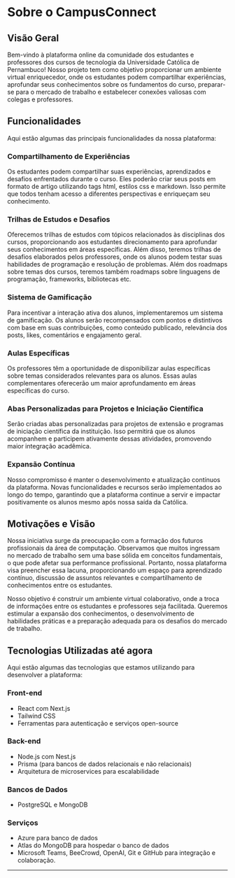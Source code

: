 # Sobre o CampusConnect

## Visão Geral

Bem-vindo à plataforma online da comunidade dos estudantes e professores dos cursos de tecnologia da Universidade Católica de Pernambuco! Nosso projeto tem como objetivo proporcionar um ambiente virtual enriquecedor, onde os estudantes podem compartilhar experiências, aprofundar seus conhecimentos sobre os fundamentos do curso, preparar-se para o mercado de trabalho e estabelecer conexões valiosas com colegas e professores.

## Funcionalidades

Aqui estão algumas das principais funcionalidades da nossa plataforma:

### Compartilhamento de Experiências

Os estudantes podem compartilhar suas experiências, aprendizados e desafios enfrentados durante o curso. Eles poderão criar seus posts em formato de artigo utilizando tags html, estilos css e markdown. Isso permite que todos tenham acesso a diferentes perspectivas e enriqueçam seu conhecimento.

### Trilhas de Estudos e Desafios

Oferecemos trilhas de estudos com tópicos relacionados às disciplinas dos cursos, proporcionando aos estudantes direcionamento para aprofundar seus conhecimentos em áreas específicas. Além disso, teremos trilhas de desafios elaborados pelos professores, onde os alunos podem testar suas habilidades de programação e resolução de problemas. Além dos roadmaps sobre temas dos cursos, teremos também roadmaps sobre linguagens de programação, frameworks, bibliotecas etc.

### Sistema de Gamificação

Para incentivar a interação ativa dos alunos, implementaremos um sistema de gamificação. Os alunos serão recompensados com pontos e distintivos com base em suas contribuições, como conteúdo publicado, relevância dos posts, likes, comentários e engajamento geral.

### Aulas Específicas

Os professores têm a oportunidade de disponibilizar aulas específicas sobre temas considerados relevantes para os alunos. Essas aulas complementares oferecerão um maior aprofundamento em áreas específicas do curso.

### Abas Personalizadas para Projetos e Iniciação Científica

Serão criadas abas personalizadas para projetos de extensão e programas de iniciação científica da instituição. Isso permitirá que os alunos acompanhem e participem ativamente dessas atividades, promovendo maior integração acadêmica.

### Expansão Contínua

Nosso compromisso é manter o desenvolvimento e atualização contínuos da plataforma. Novas funcionalidades e recursos serão implementados ao longo do tempo, garantindo que a plataforma continue a servir e impactar positivamente os alunos mesmo após nossa saída da Católica.

## Motivações e Visão

Nossa iniciativa surge da preocupação com a formação dos futuros profissionais da área de computação. Observamos que muitos ingressam no mercado de trabalho sem uma base sólida em conceitos fundamentais, o que pode afetar sua performance profissional. Portanto, nossa plataforma visa preencher essa lacuna, proporcionando um espaço para aprendizado contínuo, discussão de assuntos relevantes e compartilhamento de conhecimentos entre os estudantes.

Nosso objetivo é construir um ambiente virtual colaborativo, onde a troca de informações entre os estudantes e professores seja facilitada. Queremos estimular a expansão dos conhecimentos, o desenvolvimento de habilidades práticas e a preparação adequada para os desafios do mercado de trabalho.

## Tecnologias Utilizadas até agora

Aqui estão algumas das tecnologias que estamos utilizando para desenvolver a plataforma:

### Front-end

- React com Next.js
- Tailwind CSS
- Ferramentas para autenticação e serviços open-source

### Back-end

- Node.js com Nest.js
- Prisma (para bancos de dados relacionais e não relacionais)
- Arquitetura de microservices para escalabilidade

### Bancos de Dados

- PostgreSQL e MongoDB

### Serviços

- Azure para banco de dados
- Atlas do MongoDB para hospedar o banco de dados
- Microsoft Teams, BeeCrowd, OpenAI, Git e GitHub para integração e colaboração.

---

